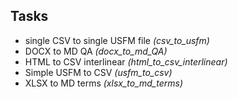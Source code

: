 ## Tasks
- single CSV to single USFM file _(csv_to_usfm)_
- DOCX to MD QA _(docx_to_md_QA)_
- HTML to CSV interlinear _(html_to_csv_interlinear)_
- Simple USFM to CSV _(usfm_to_csv)_
- XLSX to MD terms _(xlsx_to_md_terms)_